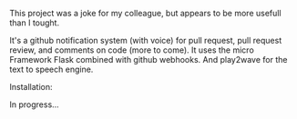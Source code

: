 This project was a joke for my colleague, but appears to be more usefull than I tought.

It's a github notification system (with voice) for pull request, pull request review, and comments on code (more to come).
It uses the micro Framework Flask combined with github webhooks. And play2wave for the text to speech engine.

Installation:

In progress...
